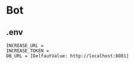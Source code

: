 # Bot

## .env

```
INCREASE_URL =
INCREASE_TOKEN =
DB_URL = [DelfautValue: http://localhost:8081]
```
